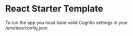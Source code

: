 # React Starter Template

To run the app you must have valid Cognito settings in your /env/dev/config.json